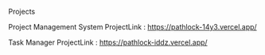 Projects

Project Management System
ProjectLink : https://pathlock-14y3.vercel.app/

Task Manager
ProjectLink : https://pathlock-iddz.vercel.app/

